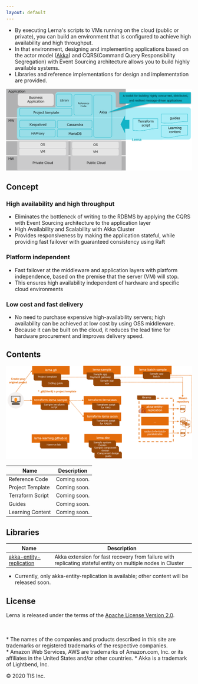 ```yaml
---
layout: default
---
```


- By executing Lerna's scripts to VMs running on the cloud (public or private), you can build an environment that is configured to achieve high availability and high throughput.
- In that environment, designing and implementing applications based on the actor model ([Akka](https://akka.io/)) and CQRS(Command Query Responsibility Segregation) with Event Sourcing architecture allows you to build highly available systems.
- Libraries and reference implementations for design and implementation are provided.


![](img/lerna_overview.png)


## Concept

### High availability and high throughput

- Eliminates the bottleneck of writing to the RDBMS by applying the CQRS with Event Sourcing architecture to the application layer
- High Availability and Scalability with Akka Cluster
- Provides responsiveness by making the application stateful, while providing fast failover with guaranteed consistency using Raft

### Platform independent

- Fast failover at the middleware and application layers with platform independence, based on the premise that the server (VM) will stop.
- This ensures high availability independent of hardware and specific cloud environments


### Low cost and fast delivery

- No need to purchase expensive high-availability servers; high availability can be achieved at low cost by using OSS middleware.
- Because it can be built on the cloud, it reduces the lead time for hardware procurement and improves delivery speed.


## Contents
![](img/lerna_content_map.png)

| Name  | Description |
| ----------- | ---- |
| Reference Code  | Coming soon. |
| Project Template | Coming soon. |
| Terraform Script | Coming soon. |
| Guides | Coming soon. |
| Learning Content | Coming soon. |

## Libraries

| Name  | Description |
| ----------- | ---- |
| [akka-entity-replication](https://github.com/lerna-stack/akka-entity-replication) | Akka extension for fast recovery from failure with replicating stateful entity on multiple nodes in Cluster |

* Currently, only akka-entity-replication is available; other content will be released soon.

## License
Lerna is released under the terms of the [Apache License Version 2.0](./LICENSE).

\
\
\* The names of the companies and products described in this site are trademarks or registered trademarks of the respective companies.  
\* Amazon Web Services, AWS are trademarks of Amazon.com, Inc. or its affiliates in the United States and/or other countries.
\* Akka is a trademark of Lightbend, Inc.


© 2020 TIS Inc.


<div>
<!-- Global site tag (gtag.js) - Google Analytics -->
<script async src="https://www.googletagmanager.com/gtag/js?id=UA-179004683-1"></script>
<script>
  window.dataLayer = window.dataLayer || [];
  function gtag(){dataLayer.push(arguments);}
  gtag('js', new Date());

  gtag('config', 'UA-179004683-1');
</script>
</div>
